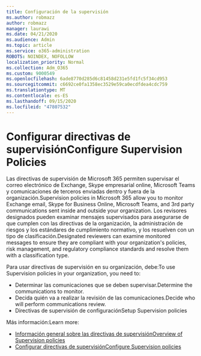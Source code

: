 ```yaml
---
title: Configuración de la supervisión
ms.author: robmazz
author: robmazz
manager: laurawi
ms.date: 04/21/2020
ms.audience: Admin
ms.topic: article
ms.service: o365-administration
ROBOTS: NOINDEX, NOFOLLOW
localization_priority: Normal
ms.collection: Adm_O365
ms.custom: 9000549
ms.openlocfilehash: 6ade8770d285d6c81458d231e5fd1fc5f34cd953
ms.sourcegitcommit: c6692ce0fa1358ec3529e59ca0ecdfdea4cdc759
ms.translationtype: MT
ms.contentlocale: es-ES
ms.lasthandoff: 09/15/2020
ms.locfileid: "47807532"
---
```

# <a name="configure-supervision-policies"></a><span data-ttu-id="4052a-102">Configurar directivas de supervisión</span><span class="sxs-lookup"><span data-stu-id="4052a-102">Configure Supervision Policies</span></span>

<span data-ttu-id="4052a-103">Las directivas de supervisión de Microsoft 365 permiten supervisar el correo electrónico de Exchange, Skype empresarial online, Microsoft Teams y comunicaciones de terceros enviadas dentro y fuera de la organización.</span><span class="sxs-lookup"><span data-stu-id="4052a-103">Supervision policies in Microsoft 365 allow you to monitor Exchange email, Skype for Business Online, Microsoft Teams, and 3rd party communications sent inside and outside your organization.</span></span> <span data-ttu-id="4052a-104">Los revisores designados pueden examinar mensajes supervisados para asegurarse de que cumplen con las directivas de la organización, la administración de riesgos y los estándares de cumplimiento normativo, y los resuelven con un tipo de clasificación.</span><span class="sxs-lookup"><span data-stu-id="4052a-104">Designated reviewers can examine monitored messages to ensure they are compliant with your organization's policies, risk management, and regulatory compliance standards and resolve them with a classification type.</span></span>

<span data-ttu-id="4052a-105">Para usar directivas de supervisión en su organización, debe:</span><span class="sxs-lookup"><span data-stu-id="4052a-105">To use Supervision policies in your organization, you need to:</span></span>

- <span data-ttu-id="4052a-106">Determinar las comunicaciones que se deben supervisar.</span><span class="sxs-lookup"><span data-stu-id="4052a-106">Determine the communications to monitor.</span></span>
- <span data-ttu-id="4052a-107">Decida quién va a realizar la revisión de las comunicaciones.</span><span class="sxs-lookup"><span data-stu-id="4052a-107">Decide who will perform communications review.</span></span>
- <span data-ttu-id="4052a-108">Directivas de supervisión de configuración</span><span class="sxs-lookup"><span data-stu-id="4052a-108">Setup Supervision policies</span></span>

<span data-ttu-id="4052a-109">Más información:</span><span class="sxs-lookup"><span data-stu-id="4052a-109">Learn more:</span></span>

- [<span data-ttu-id="4052a-110">Información general sobre las directivas de supervisión</span><span class="sxs-lookup"><span data-stu-id="4052a-110">Overview of Supervision policies</span></span>](https://docs.microsoft.com/microsoft-365/compliance/supervision-policies)
- [<span data-ttu-id="4052a-111">Configurar directivas de supervisión</span><span class="sxs-lookup"><span data-stu-id="4052a-111">Configure Supervision policies</span></span>](https://docs.microsoft.com/microsoft-365/compliance/configure-supervision-policies)
